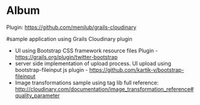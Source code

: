 # Album

Plugin: https://github.com/menilub/grails-cloudinary

#sample application using Grails Cloudinary plugin
- UI using Bootstrap CSS framework resource files Plugin - https://grails.org/plugin/twitter-bootstrap
- server side implementation of upload process. UI upload using bootstrap-fileinput js plugin - https://github.com/kartik-v/bootstrap-fileinput
- Image transformations sample using tag lib
full reference: http://cloudinary.com/documentation/image_transformation_reference#quality_parameter
